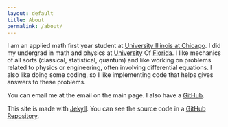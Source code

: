 ```yaml
---
layout: default
title: About
permalink: /about/
---
```


I am an applied math first year student at [University Illinois at Chicago](https://mscs.uic.edu). I did my undergrad in math and physics at [University](https://math.ufl.edu) Of [Florida](https://www.phys.ufl.edu). I like mechanics of all sorts (classical, statistical, quantum) and like working on problems related to physics or engineering, often involving differential equations. I also like doing some coding, so I like implementing code that helps gives answers to these problems.

You can email me at the email on the main page. I also have a [GitHub](github.com/samueltwallace).

This site is made with [Jekyll](https://jekyllrb.com). You can see the source code in a [GitHub Repository](https://github.com/samueltwallace/swalla24.people.uic.edu).
